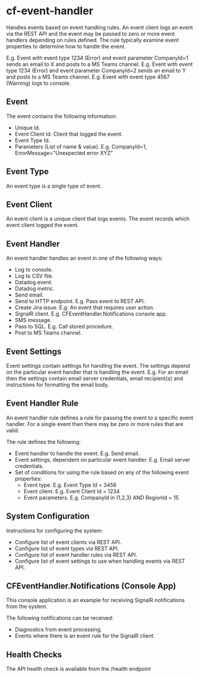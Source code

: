 # cf-event-handler

Handles events based on event handling rules. An event client logs an event via the REST API and the event may
be passed to zero or more event handlers depending on rules defined. The rule typically examine event properties
to determine how to handle the event.

E.g. Event with event type 1234 (Error) and event parameter CompanyId=1 sends an email to X and posts to a MS Teams channel.
E.g. Event with event type 1234 (Error) and event parameter CompanyId=2 sends an email to Y and posts to a MS Teams channel.
E.g. Event with event type 4567 (Warning) logs to console.

Event
-----
The event contains the following information:
- Unique Id.
- Event Client Id. Client that logged the event.
- Event Type Id.
- Parameters (List of name & value). E.g. CompanyId=1, ErrorMessage="Unexpected error XYZ"

Event Type
----------
An event type is a single type of event.

Event Client
------------
An event client is a unique client that logs events. The event records which event client logged the event.

Event Handler
-------------
An event handler handles an event in one of the following ways:
- Log to console.
- Log to CSV file.
- Datadog event.
- Datadog metric.
- Send email.
- Send to HTTP endpoint. E.g. Pass event to REST API.
- Create Jira issue. E.g. An event that requires user action.
- SignalR client. E.g. CFEventHandler.Notifications console app.
- SMS message.
- Pass to SQL. E.g. Call stored procedure.
- Post to MS Teams channel.

Event Settings
--------------
Event settings contain settings for handling the event. The settings depend on the particular event handler
that is handling the event. E.g. For an email then the settings contain email server credentials, email recipient(s) 
and instructions for formatting the email body.

Event Handler Rule
------------------
An event handler rule defines a rule for passing the event to a specific event handler. For a single event then
there may be zero or more rules that are valid.

The rule defines the following:
- Event handler to handle the event. E.g. Send email.
- Event settings, dependent on particular event handler. E.g. Email server credentials.
- Set of conditions for using the rule based on any of the following event properties:
	- Event type. E.g. Event Type Id = 3456
	- Event client. E.g. Event Client Id = 1234
	- Event parameters. E.g. CompanyId in (1,2,3) AND RegionId = 15
	
System Configuration
--------------------
Instructions for configuring the system:
- Configure list of event clients via REST API.
- Configure list of event types via REST API.
- Configure list of event handler rules via REST API.
- Configure list of event settings to use when handling events via REST API.

CFEventHandler.Notifications (Console App)
------------------------------------------
This console application is an example for receiving SignalR notifications from the system.

The following notifications can be received:
- Diagnostics from event processing.
- Events where there is an event rule for the SignalR client.

Health Checks
-------------
The API health check is available from the /health endpoint

